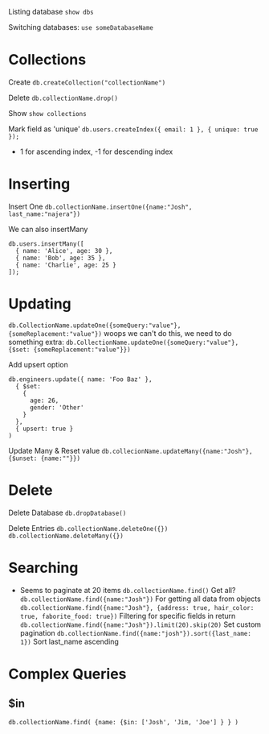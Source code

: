 Listing database
`show dbs`

Switching databases:
`use someDatabaseName`



# Collections

Create
`db.createCollection("collectionName")`

Delete
`db.collectionName.drop()`

Show
`show collections`

Mark field as 'unique'
`db.users.createIndex({ email: 1 }, { unique: true });`
* 1 for ascending index, -1 for descending index

# Inserting

Insert One
`db.collectionName.insertOne({name:"Josh", last_name:"najera"})` 

We can also insertMany
```mongodb
db.users.insertMany([
  { name: 'Alice', age: 30 },
  { name: 'Bob', age: 35 },
  { name: 'Charlie', age: 25 }
]);
```

# Updating

`db.CollectionName.updateOne({someQuery:"value"}, {someReplacement:"value"})`
woops we can't do this, we need to do something extra:
`db.CollectionName.updateOne({someQuery:"value"}, {$set: {someReplacement:"value"}})`

Add upsert option
```mongodb
db.engineers.update({ name: 'Foo Baz' },
  { $set:
    {
      age: 26,
      gender: 'Other'
    }
  },
  { upsert: true }
)
```

Update Many & Reset value
`db.collecionName.updateMany({name:"Josh"}, {$unset: {name:""}})`

# Delete

Delete Database
`db.dropDatabase()`

Delete Entries
`db.collectionName.deleteOne({})`
`db.collectionName.deleteMany({})`

# Searching
- Seems to paginate at 20 items
`db.collectionName.find()` Get all?
`db.collectionName.find({name:"Josh"})` For getting all data from objects
`db.collectionName.find({name:"Josh"}, {address: true, hair_color: true, faborite_food: true})` Filtering for specific fields in return 
`db.collectionName.find({name:"Josh"}).limit(20).skip(20)` Set custom pagination
`db.collectionName.find({name:"josh"}).sort({last_name: 1})` Sort last_name ascending

# Complex Queries
## $in
`db.collectionName.find( {name: {$in: ['Josh', 'Jim, 'Joe'] } } )`